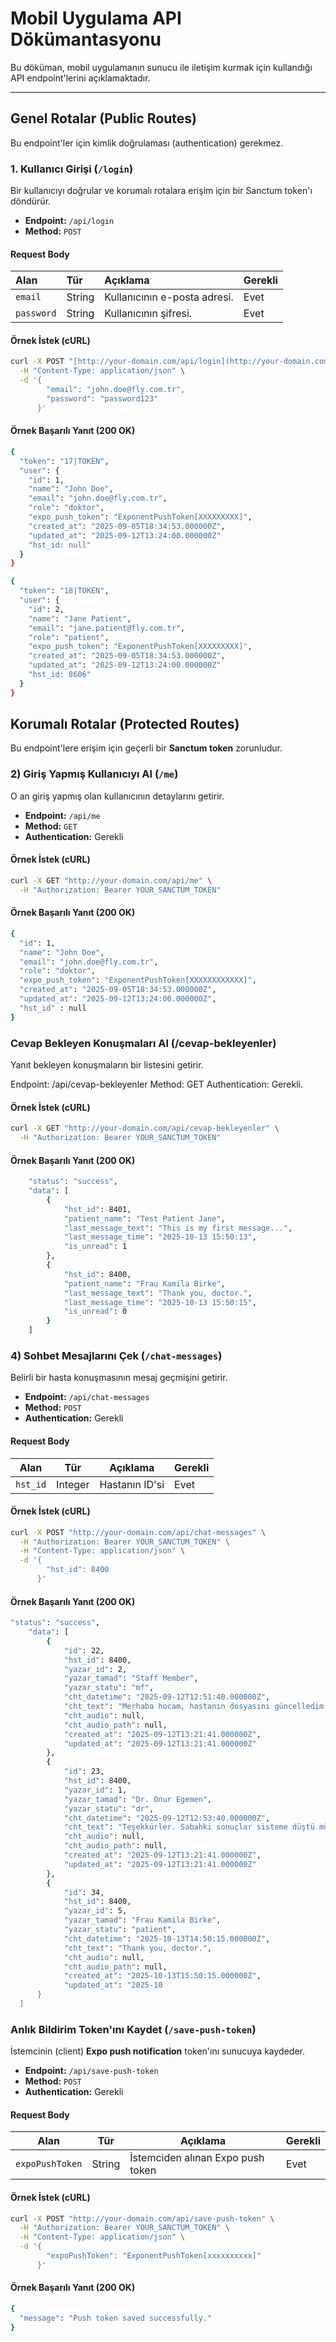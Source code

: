 # Mobil Uygulama API Dökümantasyonu

Bu döküman, mobil uygulamanın sunucu ile iletişim kurmak için kullandığı API endpoint'lerini açıklamaktadır.

---

## Genel Rotalar (Public Routes)

Bu endpoint'ler için kimlik doğrulaması (authentication) gerekmez.

### 1. Kullanıcı Girişi (`/login`)
Bir kullanıcıyı doğrular ve korumalı rotalara erişim için bir Sanctum token'ı döndürür.

* **Endpoint:** `/api/login`
* **Method:** `POST`

#### Request Body
| Alan | Tür | Açıklama | Gerekli |
| :--- | :--- | :--- | :--- |
| `email` | String | Kullanıcının e-posta adresi. | Evet |
| `password` | String | Kullanıcının şifresi. | Evet |

#### Örnek İstek (cURL)
```bash
curl -X POST "[http://your-domain.com/api/login](http://your-domain.com/api/login)" \
  -H "Content-Type: application/json" \
  -d '{
        "email": "john.doe@fly.com.tr",
        "password": "password123"
      }'
```

#### Örnek Başarılı Yanıt (200 OK)
```bash
{
  "token": "17|TOKEN",
  "user": {
    "id": 1,
    "name": "John Doe",
    "email": "john.doe@fly.com.tr",
    "role": "doktor",
    "expo_push_token": "ExponentPushToken[XXXXXXXXX]",
    "created_at": "2025-09-05T18:34:53.000000Z",
    "updated_at": "2025-09-12T13:24:00.000000Z"
    "hst_id: null"
  }
}
```

```bash
{
  "token": "18|TOKEN",
  "user": {
    "id": 2,
    "name": "Jane Patient",
    "email": "jane.patient@fly.com.tr",
    "role": "patient",
    "expo_push_token": "ExponentPushToken[XXXXXXXXX]",
    "created_at": "2025-09-05T18:34:53.000000Z",
    "updated_at": "2025-09-12T13:24:00.000000Z"
    "hst_id: 8606"
  }
}
```

## Korumalı Rotalar (Protected Routes)

Bu endpoint'lere erişim için geçerli bir **Sanctum token** zorunludur.  

### 2) Giriş Yapmış Kullanıcıyı Al (`/me`)

O an giriş yapmış olan kullanıcının detaylarını getirir.

- **Endpoint:** `/api/me`  
- **Method:** `GET`  
- **Authentication:** Gerekli

#### Örnek İstek (cURL)
```bash
curl -X GET "http://your-domain.com/api/me" \
  -H "Authorization: Bearer YOUR_SANCTUM_TOKEN"
```
#### Örnek Başarılı Yanıt (200 OK)

```bash
{
  "id": 1,
  "name": "John Doe",
  "email": "john.doe@fly.com.tr",
  "role": "doktor",
  "expo_push_token": "ExponentPushToken[XXXXXXXXXXXX]",
  "created_at": "2025-09-05T18:34:53.000000Z",
  "updated_at": "2025-09-12T13:24:00.000000Z",
  "hst_id" : null
}
```

### Cevap Bekleyen Konuşmaları Al (/cevap-bekleyenler)
Yanıt bekleyen konuşmaların bir listesini getirir.

Endpoint: /api/cevap-bekleyenler
Method: GET
Authentication: Gerekli.

#### Örnek İstek (cURL)
```bash
curl -X GET "http://your-domain.com/api/cevap-bekleyenler" \
  -H "Authorization: Bearer YOUR_SANCTUM_TOKEN"
```

#### Örnek Başarılı Yanıt (200 OK)
```bash
    "status": "success",
    "data": [
        {
            "hst_id": 8401,
            "patient_name": "Test Patient Jane",
            "last_message_text": "This is my first message...",
            "last_message_time": "2025-10-13 15:50:13",
            "is_unread": 1
        },
        {
            "hst_id": 8400,
            "patient_name": "Frau Kamila Birke",
            "last_message_text": "Thank you, doctor.",
            "last_message_time": "2025-10-13 15:50:15",
            "is_unread": 0
        }
    ]
```

### 4) Sohbet Mesajlarını Çek (`/chat-messages`)

Belirli bir hasta konuşmasının mesaj geçmişini getirir.

- **Endpoint:** `/api/chat-messages`  
- **Method:** `POST`  
- **Authentication:** Gerekli

#### Request Body
| Alan     | Tür     | Açıklama                   | Gerekli |
|----------|---------|----------------------------|---------|
| `hst_id` | Integer | Hastanın ID'si   | Evet    |

#### Örnek İstek (cURL)
```bash
curl -X POST "http://your-domain.com/api/chat-messages" \
  -H "Authorization: Bearer YOUR_SANCTUM_TOKEN" \
  -H "Content-Type: application/json" \
  -d '{
        "hst_id": 8400
      }'
```
#### Örnek Başarılı Yanıt (200 OK)
```bash
"status": "success",
    "data": [
        {
            "id": 22,
            "hst_id": 8400,
            "yazar_id": 2,
            "yazar_tamad": "Staff Member",
            "yazar_statu": "mf",
            "cht_datetime": "2025-09-12T12:51:40.000000Z",
            "cht_text": "Merhaba hocam, hastanın dosyasını güncelledim.",
            "cht_audio": null,
            "cht_audio_path": null,
            "created_at": "2025-09-12T13:21:41.000000Z",
            "updated_at": "2025-09-12T13:21:41.000000Z"
        },
        {
            "id": 23,
            "hst_id": 8400,
            "yazar_id": 1,
            "yazar_tamad": "Dr. Onur Egemen",
            "yazar_statu": "dr",
            "cht_datetime": "2025-09-12T12:53:40.000000Z",
            "cht_text": "Teşekkürler. Sabahki sonuçlar sisteme düştü mü?",
            "cht_audio": null,
            "cht_audio_path": null,
            "created_at": "2025-09-12T13:21:41.000000Z",
            "updated_at": "2025-09-12T13:21:41.000000Z"
        },
        {
            "id": 34,
            "hst_id": 8400,
            "yazar_id": 5,
            "yazar_tamad": "Frau Kamila Birke",
            "yazar_statu": "patient",
            "cht_datetime": "2025-10-13T14:50:15.000000Z",
            "cht_text": "Thank you, doctor.",
            "cht_audio": null,
            "cht_audio_path": null,
            "created_at": "2025-10-13T15:50:15.000000Z",
            "updated_at": "2025-10
      }
  ]
```

### Anlık Bildirim Token'ını Kaydet (`/save-push-token`)

İstemcinin (client) **Expo push notification** token'ını sunucuya kaydeder.

- **Endpoint:** `/api/save-push-token`  
- **Method:** `POST`  
- **Authentication:** Gerekli

#### Request Body
| Alan            | Tür     | Açıklama                                 | Gerekli |
|-----------------|---------|------------------------------------------|---------|
| `expoPushToken` | String  | İstemciden alınan Expo push token | Evet    |

#### Örnek İstek (cURL)
```bash
curl -X POST "http://your-domain.com/api/save-push-token" \
  -H "Authorization: Bearer YOUR_SANCTUM_TOKEN" \
  -H "Content-Type: application/json" \
  -d '{
        "expoPushToken": "ExponentPushToken[xxxxxxxxxx]"
      }'
```

#### Örnek Başarılı Yanıt (200 OK)
```bash
{
  "message": "Push token saved successfully."
}
```

